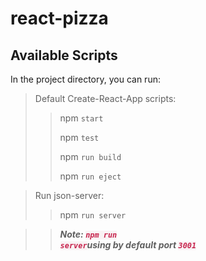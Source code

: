 # react-pizza

## Available Scripts

In the project directory, you can run:


>Default Create-React-App scripts:
>>  npm `start`
>>
>>  npm `test`
>>
>>  npm `run build`
>>
>>  npm `run eject`

>Run json-server:
>> npm `run server`

>>***Note: <code style="color: #c7254e;background-color: #f9f2f4;">npm run server</code>using by default port <code style="color: #c7254e;background-color: #f9f2f4;">3001</code>***